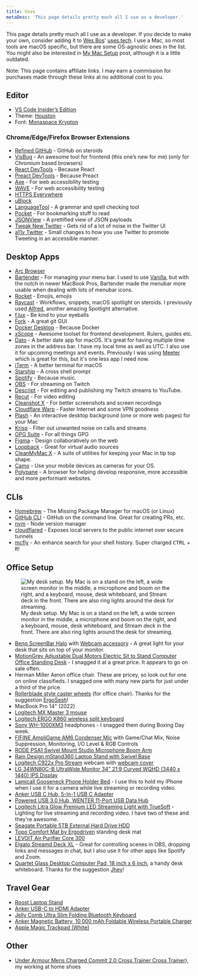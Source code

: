 ```yaml
---
title: Uses
metaDesc: 'This page details pretty much all I use as a developer.'
---
```


This page details pretty much all I use as a developer. If you decide to make your own, consider adding it to [Wes Bos](https://twitter.com/wesbos)' [uses.tech](https://uses.tech).
I use a Mac, so most tools are macOS specific, but there are some OS-agnostic ones in the list. You might also be interested in [My Mac Setup](https://www.iamdeveloper.com/posts/my-mac-setup-2m05/) post, although it is a little outdated.

Note: This page contains affiliate links. I may earn a commission for purchases made through these links at no additional cost to you.

## Editor

- [VS Code Insider’s Edition](https://code.visualstudio.com/insiders/)
- Theme: [Houston](https://marketplace.visualstudio.com/items?itemName=astro-build.houston)
- Font: [Monaspace Krypton](https://monaspace.githubnext.com/)

### Chrome/Edge/Firefox Browser Extensions

- [Refined GitHub](https://chrome.google.com/webstore/detail/refined-github/hlepfoohegkhhmjieoechaddaejaokhf) - GitHub on steroids
- [VisBug](https://chrome.google.com/webstore/detail/visbug/cdockenadnadldjbbgcallicgledbeoc?hl=en) - An awesome tool for frontend (this one’s new for me) (only for Chromium based browsers)
- [React DevTools](https://chrome.google.com/webstore/detail/react-developer-tools/fmkadmapgofadopljbjfkapdkoienihi?hl=en) - Because React
- [Preact DevTools](https://preactjs.github.io/preact-devtools/) - Because Preact
- [Axe](https://chrome.google.com/webstore/detail/axe-web-accessibility-tes/lhdoppojpmngadmnindnejefpokejbdd) - For web accessibility testing
- [WAVE](https://wave.webaim.org/extension/) - For web accessibility testing
- [HTTPS Everywhere](https://www.eff.org/https-everywhere)
- [uBlock](https://ublock.org/)
- [LanguageTool](https://languagetool.org) - A grammar and spell checking tool
- [Pocket](https://getpocket.com/) - For bookmarking stuff to read
- [JSONView](https://chrome.google.com/webstore/detail/jsonview/chklaanhfefbnpoihckbnefhakgolnmc) - A prettified view of JSON payloads
- [Tweak New Twitter](https://github.com/insin/tweak-new-twitter/) - Gets rid of a lot of noise in the Twitter UI
- [a11y Twitter](https://github.com/nickytonline/a11y-twitter) - Small changes to how you use Twitter to promote Tweeting in an accessible manner.

## Desktop Apps

- [Arc Browser](https://arc.net/gift/93e342bc)
- [Bartender](https://www.macbartender.com) - For managing your menu bar. I used to use [Vanilla](https://matthewpalmer.net/vanilla/), but with the notch in newer MacBook Pros, Bartender made the menubar more usable when dealing with lots of menubar icons.
- [Rocket](https://matthewpalmer.net/rocket/) - Emojis, emojis
- [Raycast](https://raycast.com) - Workflows, snippets, macOS spotlight on steroids. I previously used [Alfred](https://www.alfredapp.com/), another amazing Spotlight alternative.
- [f.lux](https://justgetflux.com/) - Be kind to your eyeballs
- [Fork](https://git-fork.com/) - A great git GUI
- [Docker Desktop](https://www.docker.com/products/docker-desktop) - Because Docker
- [xScope](https://xscope.app) - Awesome toolset for frontend development. Rulers, guides etc.
- [Dato](https://sindresorhus.com/dato) - A better date app for macOS. It's great for having multiple time zones in the address bar. I have my local time as well as UTC. I also use it for upcoming meetings and events. Previously I was using [Meeter](https://trymeeter.com) which is great for this, but it's one less app I need now.
- [iTerm](https://iterm2.com/) - A better terminal for macOS
- [Starship](https://starship.rs/) - A cross shell prompt
- [Spotify](https://www.spotify.com/us/download/) - Because music.
- [OBS](https://obsproject.com/download) - For streaming on Twitch
- [Descript](https://www.descript.com/) - For editing and publishing my Twitch streams to YouTube.
- [Recut](https://getrecut.com/) - For video editing
- [Cleanshot X](https://cleanshot.com/) - For better screenshots and screen recordings
- [Cloudflare Warp](https://blog.cloudflare.com/1111-warp-better-vpn/) - Faster Internet and some VPN goodness
- [Plash](https://apps.apple.com/us/app/plash/id1494023538) - An interactive desktop background (one or more web pages) for your Mac
- [Krisp](https://krisp.ai/) - Filter out unwanted noise on calls and streams
- [GPG Suite](https://gpgtools.org/) - For all things GPG
- [Figma](https://www.figma.com/) - Design collaboratively on the web
- [Loopback](https://rogueamoeba.com/loopback/) - Great for virtual audio sources
- [CleanMyMac X](https://macpaw.com/cleanmymac) - A suite of utilities for keeping your Mac in tip top shape.
- [Camo](https://reincubate.com/camo/) - Use your mobile devices as cameras for your OS.
- [Polypane](https://polypane.app/) - A browser for helping develop responsive, more accessible and more performant websites.

## CLIs

- [Homebrew](https://brew.sh) - The Missing Package Manager for macOS (or Linux)
- [GitHub CLI](https://github.com/cli/cli) - GitHub on the command line. Great for creating PRs, etc.
- [nvm](https://github.com/nvm-sh/nvm) - Node version manager
- [cloudflared](https://github.com/cloudflare/cloudflared) - Exposes local servers to the public internet over secure tunnels
- [mcfly](https://github.com/cantino/mcfly) - An enhance search for your shell history. Super charged <kbd>CTRL</kbd> + <kbd>R</kbd>!

## Office Setup

<figure>
<img sizes="(min-width: 30em) 28em, 100vw"
  srcset="https://res.cloudinary.com/nickytonline/image/upload/f_auto,q_70,w_256/v1654355126/my%20website/office/desk-setup_deurmi.jpg 256w,
          https://res.cloudinary.com/nickytonline/image/upload/f_auto,q_70,w_512/v1654355126/my%20website/office/desk-setup_deurmi.jpg 512w,
          https://res.cloudinary.com/nickytonline/image/upload/f_auto,q_70,w_768/v1654355126/my%20website/office/desk-setup_deurmi.jpg 768w,
          https://res.cloudinary.com/nickytonline/image/upload/f_auto,q_70,w_1024/v1654355126/my%20website/office/desk-setup_deurmi.jpg 1024w,
          https://res.cloudinary.com/nickytonline/image/upload/f_auto,q_70,w_1280/v1654355126/my%20website/office/desk-setup_deurmi.jpg 1280w"
src="https://res.cloudinary.com/nickytonline/image/upload/f_auto,q_70,w_512/v1654355126/my%20website/office/desk-setup_deurmi.jpg"
alt="My desk setup. My Mac is on a stand on the left, a wide screen monitor in the middle, a microphone and boom on the right, and a keyboard, mouse, desk whiteboard, and Stream deck in the front. There are also ring lights around the desk for streaming." />
<figcaption>My desk setup. My Mac is on a stand on the left, a wide screen monitor in the middle, a microphone and boom on the right, and a keyboard, mouse, desk whiteboard, and Stream deck in the front. There are also ring lights around the desk for streaming.</figcaption>
</figure>

- [Benq ScreenBar Halo](https://amzn.to/3AabbB3) with [Webcam accessory](https://amzn.to/4dqmhAb) - A great light for your desk that sits on top of your monitor.
- [MotionGrey Adjustable Dual Motors Electric Sit to Stand Computer Office Standing Desk](https://motiongrey.com/products/copy-of-motion-series-standing-desk-with-table-top?variant=39702825730141) - I snagged it at a great price. It appears to go on sale often.
- Herman Miller Aeron office chair. These are pricey, so look out for one on online classifieds. I snagged one with many new parts for just under a third of the price.
- [Rollerblade style caster wheels](https://amzn.to/3WzPZf4) (for office chair). Thanks for the suggestion [ErgoSesh](https://www.ergosesh.com/)!
- MacBook Pro 14" (2022)
- [Logitech MX Master 3 mouse](https://amzn.to/3yqPvA4)
- [Logitech ERGO K860 wireless split keyboard](https://amzn.to/3SzSNba)
- [Sony WH-1000XM3](https://amzn.to/4ftsjBT) headphones - I snagged them during Boxing Day week.
- [FIFINE AmpliGame AM6 Condenser Mic](https://amzn.to/46zYhrW) with Game/Chat Mix, Noise Suppression, Monitoring, I/O Level & RGB Controls
- [RODE PSA1 Swivel Mount Studio Microphone Boom Arm](https://amzn.to/3WNsYqx)
- [Rain Design mStand360 Laptop Stand with Swivel Base](https://amzn.to/3yqdpvt)
- [Logitech C922x Pro Stream](https://amzn.to/3AkVzun) webcam with [webcam cover](https://amzn.to/3WzD5he)
- [LG 34WN80C-B UltraWide Monitor 34” 21:9 Curved WQHD (3440 x 1440) IPS Display](https://amzn.to/4duC9lm)
- [Lamicall Gooseneck Phone Holder Bed](https://amzn.to/3Ac5XVt) - I use this to hold my iPhone when I use it for a camera while live streaming or recording video.
- [Anker USB C Hub, 5-In-1 USB C Adapter](https://amzn.to/4dacHSa)
- [Powered USB 3.0 Hub, WENTER 11-Port USB Data Hub](https://amzn.to/3WQvQCQ)
- [Logitech Litra Glow Premium LED Streaming Light with TrueSoft](https://amzn.to/3WOt1Ck) - Lighting for live streaming and recording video. I have two of these and they're awesome.
- [Seagate Portable 5TB External Hard Drive HDD](https://amzn.to/3yguEj0)
- [Topo Comfort Mat by Ergodriven](https://amzn.to/3YyiUTw) standing desk mat
- [LEVOIT Air Purifier Core 300](https://amzn.to/3YrjjXZ)
- [Elgato Streamd Deck XL](https://amzn.to/3YuyMq2) - Great for controlling scenes in OBS, dropping links and messages in chat, but I also use it for other apps like Spotify and Zoom.
- [Quartet Glass Desktop Computer Pad, 18 inch x 6 inch](https://amzn.to/3ysolsC), a handy desk whiteboard. Thanks for the suggestion [Jhey](https://jhey.dev)!

## Travel Gear

- [Roost Laptop Stand](https://amzn.to/3LRrEfT)
- [Anker USB-C to HDMI Adapter](https://amzn.to/3SB8Yom)
- [Jelly Comb Ultra Slim Folding Bluetooth Keyboard](https://www.amazon.ca/gp/product/B07YYTHMCG)
- [Anker Magnetic Battery, 10,000 mAh Foldable Wireless Portable Charger](https://amzn.to/3A5W4bE)
- [Apple Magic Trackpad (White)](https://amzn.to/3yB2dMB)

## Other

- [Under Armour Mens Charged Commit 2.0 Cross Trainer Cross Trainer](https://amzn.to/3WQ3dG0)), my working at home shoes